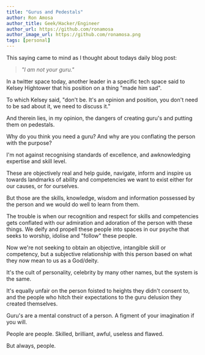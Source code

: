 ```yaml
---
title: "Gurus and Pedestals"
author: Ron Amosa
author_title: Geek/Hacker/Engineer
author_url: https://github.com/ronamosa
author_image_url: https://github.com/ronamosa.png
tags: [personal]
---
```


This saying came to mind as I thought about todays daily blog post:

> *"I am not your guru."*

In a twitter space today, another leader in a specific tech space said to Kelsey Hightower that his position on a thing "made him sad".

To which Kelsey said, "don't be. It's an opinion and position, you don't need to be sad about it, we need to discuss it."

And therein lies, in my opinion, the dangers of creating guru's and putting them on pedestals.

Why do you think you need a guru? And why are you conflating the person with the purpose?

<!--truncate-->

I'm not against recognising standards of excellence, and awknowledging expertise and skill level.

These are objectively real and help guide, navigate, inform and inspire us towards landmarks of ability and competencies we want to exist either for our causes, or for ourselves.

But those are the skills, knowledge, wisdom and information possessed by the person and we would do well to learn from them.

The trouble is when our recognition and respect for skills and competencies gets conflated with our admiration and adoration of the person with these things. We deify and propell these people into spaces in our psyche that seeks to worship, idolise and "follow" these people.

Now we're not seeking to obtain an objective, intangible skill or competency, but a subjective relationship with this person based on what they now mean to us as a God/deity.

It's the cult of personality, celebrity by many other names, but the system is the same.

It's equally unfair on the person foisted to heights they didn't consent to, and the people who hitch their expectations to the guru delusion they created themselves.

Guru's are a mental construct of a person. A figment of your imagination if you will.

People are people. Skilled, brilliant, awful, useless and flawed.

But always, people.
